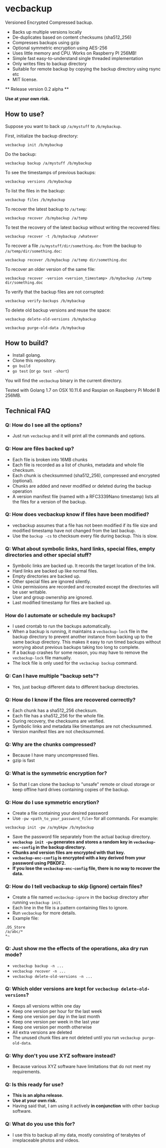 # vecbackup

Versioned Encrypted Compressed backup.

* Backs up multiple versions locally
* De-duplicates based on content checksums (sha512_256)
* Compresses backups using gzip
* Optional symmetric encryption using AES-256
* Uses little memory and CPU. Works on Raspberry PI 256MB!
* Simple fast easy-to-understand single threaded implementation
* Only writes files to backup directory
* Suitable for remote backup by copying the backup directory using rsync etc
* MIT license.

** Release version 0.2 alpha **

**Use at your own risk.**

## How to use?

Suppose you want to back up ```/a/mystuff``` to ```/b/mybackup```.

First, initialize the backup directory:

```vecbackup init /b/mybackup```

Do the backup:

```vecbackup backup /a/mystuff /b/mybackup```

To see the timestamps of previous backups:

```vecbackup versions /b/mybackup```

To list the files in the backup:

```vecbackup files /b/mybackup```

To recover the latest backup to ```/a/temp```:

```vecbackup recover /b/mybackup /a/temp```

To test the recovery of the latest backup without writing the recovered files:

```vecbackup recover -t /b/mybackup /whatever```

To recover a file ```/a/mystuff/dir/something.doc``` from the backup to ```/a/temp/dir/something.doc```:

```vecbackup recover /b/mybackup /a/temp dir/something.doc```

To recover an older version of the same file:

```vecbackup recover -version <version_timestamp> /b/mybackup /a/temp dir/something.doc```

To verify that the backup files are not corrupted:

```vecbackup verify-backups /b/mybackup```

To delete old backup versions and reuse the space:

```vecbackup delete-old-versions /b/mybackup```

```vecbackup purge-old-data /b/mybackup```

## How to build?

* Install golang.
* Clone this repository.
* ```go build```
* ```go test``` (or ```go test -short```)

You will find the ```vecbackup``` binary in the current directory.

Tested with Golang 1.7 on OSX 10.11.6 and Raspian on Raspberry Pi Model B 256MB.

## Technical FAQ

### Q: How do I see all the options?
* Just run ```vecbackup``` and it will print all the commands and options.

### Q: How are files backed up?
* Each file is broken into 16MB chunks
* Each file is recorded as a list of chunks, metadata and whole file checksum.
* Each chunk is checksummed (sha512_256), compressed and encrypted (optional).
* Chunks are added and never modified or deleted during the backup operation
* A version manifest file (named with a RFC3339Nano timestamp) lists all the files for a version of the backup.

### Q: How does vecbackup know if files have been modified?
* vecbackup assumes that a file has not been modified if its file size and modified timestamp have not changed from the last backup.
* Use the ```backup -cs``` to checksum every file during backup. This is slow.

### Q: What about symbolic links, hard links, special files, empty directories and other special stuff?
* Symbolic links are backed up. It records the target location of the link.
* Hard links are backed up like normal files.
* Empty directories are backed up.
* Other special files are ignored silently.
* Unix permissions are recorded and recreated except the directories will be user writable.
* User and group ownership are ignored.
* Last modified timestamp for files are backed up.

### How do I automate or schedule my backups?
* I used crontab to run the backups automatically.
* When a backup is running, it maintains a ```vecbackup-lock``` file in the backup directory to prevent another instance from backing up to the same backup directory. This makes it easy to run timed backups without worrying about previous backups taking too long to complete.
* If a backup crashes for some reason, you may have to remove the ```vecbackup-lock``` file manually.
* The lock file is only used for the ```vecbackup backup``` command.

### Q: Can I have multiple "backup sets"?
* Yes, just backup different data to different backup directories.

### Q: How do I know if the files are recovered correctly?
* Each chunk has a sha512_256 checksum.
* Each file has a sha512_256 for the whole file.
* During recovery, the checksums are verified.
* Symbolic links and metadata like timestamps are not checksummed.
* Version manifest files are not checksummed.

### Q: Why are the chunks compressed?
* Because I have many uncompressed files.
* gzip is fast

### Q: What is the symmetric encryption for?
* So that I can clone the backup to "unsafe" remote or cloud storage or keep offline hard drives containing copies of the backup.

### Q: How do I use symmetric encrytion?
* Create a file containing your desired password
* Use ```-pw <path_to_your_password_file>``` for all commands. For example:

```vecbackup init -pw /a/mybkpw /b/mybackup```
* Save the password file separately from the actual backup directory.
* **```vecbackup init -pw``` generates and stores a random key in ```vecbackup-enc-config``` in the backup directory.**
* **Chunks and version files are encrypted with that key.**
* **```vecbackup-enc-config``` is encrypted with a key derived from your password using PBKDF2.**
* **If you lose the ```vecbackup-enc-config``` file, there is no way to recover the data.**

### Q: How do I tell vecbackup to skip (ignore) certain files?
* Create a file named ```vecbackup-ignore``` in the backup directory after running ```vecbackup init```.
* Each line in the file is a pattern containing files to ignore.
* Run ```vecbackup``` for more details.
* Example file:
``` 
.DS_Store
/a/abc/*
*~
```

### Q: Just show me the effects of the operations, aka dry run mode?
* ```vecbackup backup -n ...```
* ```vecbackup recover -n ...```
* ```vecbackup delete-old-versions -n ...```

### Q: Which older versions are kept for ```vecbackup delete-old-versions```?
* Keeps all versions within one day
* Keep one version per hour for the last week
* Keep one version per day in the last month
* Keep one version per week in the last year
* Keep one version per month otherwise
* All extra versions are deleted
* The unused chunk files are not deleted until you run ```vecbackup purge-old-data```.

### Q: Why don't you use XYZ software instead?
* Because various XYZ software have limitations that do not meet my requirements.

### Q: Is this ready for use?
* **This is an alpha release.**
* **Use at your own risk.**
* Having said that, I am using it actively **in conjunction** with other backup software.

### Q: What do you use this for?
* I use this to backup all my data, mostly consisting of terabytes of irreplaceable photos and videos.
